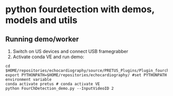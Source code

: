 # python fourdetection with demos, models and utils

## Running demo/worker

1. Switch on US devices and connect USB framegrabber 
2. Activate conda VE and run demo:
``` 
cd $HOME/repositories/echocardiography/source/PRETUS_Plugins/Plugin_fourchdetection/python_fourchdetection
export PYTHONPATH=$HOME/repositories/echocardiography/ #set PYTHONPATH environment variable
conda activate pretus # conda activate VE 
python FourChDetection_demo.py --InputVideoID 2
```
